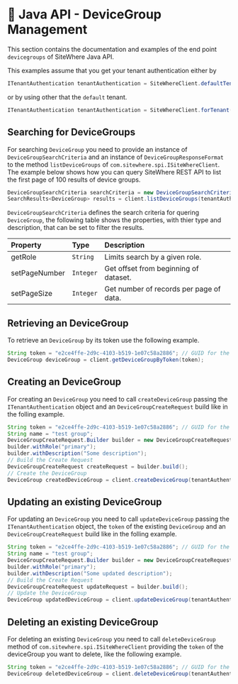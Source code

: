 # :book: Java API - DeviceGroup Management

<Seo/>

This section contains the documentation and examples of the end point `devicegroups` of SiteWhere Java API.

This examples assume that you get your tenant authentication either by

```java
ITenantAuthentication tenantAuthentication = SiteWhereClient.defaultTenant();
```

or by using other that the `default` tenant.

```java
ITenantAuthentication tenantAuthentication = SiteWhereClient.forTenant("token", "auth");
```

## Searching for DeviceGroups

For searching `DeviceGroup` you need to provide an instance of `DeviceGroupSearchCriteria` and an instance of `DeviceGroupResponseFormat` to the method 
`listDeviceGroups` of `com.sitewhere.spi.ISiteWhereClient`. The example below shows how you can query SiteWhere REST API to list the first
page of 100 results of device groups.

```java
DeviceGroupSearchCriteria searchCriteria = new DeviceGroupSearchCriteria(1, 100);
SearchResults<DeviceGroup> results = client.listDeviceGroups(tenantAuthentication, searchCriteria);
```

`DeviceGroupSearchCriteria` defines the search criteria for quering `DeviceGroup`, the following table shows the properties, with 
thier type and description, that can be set to filter the results.

| Property               | Type        | Description                                                    |
|:-----------------------|:------------|:---------------------------------------------------------------|
| getRole                | `String`    | Limits search by a given role.                                 |
| setPageNumber          | `Integer`   | Get offset from beginning of dataset.                          |
| setPageSize            | `Integer`   | Get number of records per page of data.                        |

## Retrieving an DeviceGroup

To retrieve an `DeviceGroup` by its token use the following example.

```java
String token = "e2ce4ffe-2d9c-4103-b519-1e07c58a2886"; // GUID for the DeviceGroup
DeviceGroup deviceGroup = client.getDeviceGroupByToken(token);
```

## Creating an DeviceGroup

For creating an `DeviceGroup` you need to call `createDeviceGroup` passing the `ITenantAuthentication` object and an
`DeviceGroupCreateRequest` build like in the folling example.

```java
String token = "e2ce4ffe-2d9c-4103-b519-1e07c58a2886"; // GUID for the DeviceGroup
String name = "test group";
DeviceGroupCreateRequest.Builder builder = new DeviceGroupCreateRequest.Builder(token, name);
builder.withRole("primary");
builder.withDescription("Some description");
// Build the Create Request
DeviceGroupCreateRequest createRequest = builder.build();
// Create the DeviceGroup
DeviceGroup createdDeviceGroup = client.createDeviceGroup(tenantAuthentication, createRequest);
```

## Updating an existing DeviceGroup

For updating an `DeviceGroup` you need to call `updateDeviceGroup` passing the `ITenantAuthentication` object,
the `token` of the existing `DeviceGroup` and an `DeviceGroupCreateRequest` build like in the folling example.

```java
String token = "e2ce4ffe-2d9c-4103-b519-1e07c58a2886"; // GUID for the DeviceGroup
String name = "test group";
DeviceGroupCreateRequest.Builder builder = new DeviceGroupCreateRequest.Builder(token, name);
builder.withRole("primary");
builder.withDescription("Some updated description");
// Build the Create Request
DeviceGroupCreateRequest updateRequest = builder.build();
// Update the DeviceGroup
DeviceGroup updatedDeviceGroup = client.updateDeviceGroup(tenantAuthentication, token, updateRequest);
```

## Deleting an existing DeviceGroup

For deleting an existing `DeviceGroup` you need to call `deleteDeviceGroup` method of `com.sitewhere.spi.ISiteWhereClient`
providing the `token` of the deviceGroup you want to delete, like the following example.

```java
String token = "e2ce4ffe-2d9c-4103-b519-1e07c58a2886"; // GUID for the DeviceGroup
DeviceGroup deletedDeviceGroup = client.deleteDeviceGroup(tenantAuthentication, token);
```
